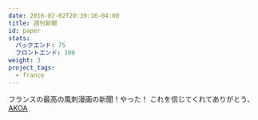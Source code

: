 ```yaml
---
date: 2016-02-02T20:39:16-04:00
title: 週刊新聞
id: paper
stats:
  バックエンド: 75
  フロントエンド: 100
weight: 3
project_tags:
  - france
---
```

フランスの最高の風刺漫画の新聞！やった！
これを信じてくれてありがとう、[AKOA](https://www.akoa.fr/)

